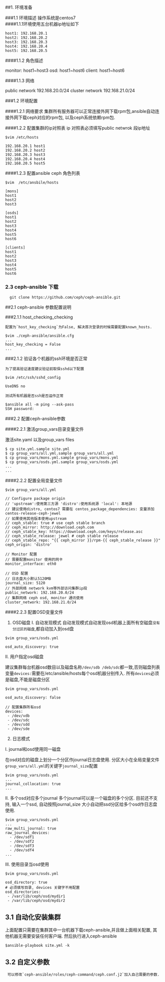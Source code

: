 ##1. 环境准备

###1.1 环境描述
       操作系统是centos7    
####1.1.1环境使用五台机器ip地址如下

```
host1: 192.168.20.1
host2: 192.168.20.2
host3: 192.168.20.3
host4: 192.168.20.4
host5: 192.168.20.5
```

####1.1.2 角色描述

monitor: host1~host3
osd: host1~host6
client: host1~host6

####1.1.3 网络

public network 192.168.20.0/24
cluster network 192.168.21.0/24

###1.2 环境配置

####1.2.1 网络要求
    集群所有服务器可以正常连接外网下载rpm包,ansible自动连接外网下载ceph对应的rpm包, 以及ceph系统依赖rpm包.

####1.2.2 配置集群的ip对照表
   ip 对照表必须填写public netwrok 段ip地址
```
$vim /etc/hosts

192.168.20.1 host1
192.168.20.2 host2
192.168.20.3 host3
192.168.20.4 host4
192.168.20.5 host5
```

####1.2.3 配置ansible ceph 角色列表

```
$vim  /etc/ansbile/hosts

[mons]
host1
host2
host3

[osds]
host1
host2
host3
host4
host5
host6

[clients]
host1
host2
host3
host4
host5
host6
```
### 2.3 ceph-ansible 下载

```
  git clone https://github.com/ceph/ceph-ansible.git
```

##2.1 ceph-ansible 参数配置说明

###2.1.1 host_checking_checking

    配置为`host_key_checking`为False, 解决首次登录的时候需要配置known_hosts.
```
$vim ./ceph-ansible/ansible.cfg 
...
host_key_checking = False
...
```

###2.1.2 验证各个机器的ssh环境是否正常

    为了提高验证速度建议验证前取保sshd以下配置
```
$vim /etc/ssh/sshd_config

UseDNS no
```
    测试所有机器是否ssh是否运作正常
```
$ansible all -m ping --ask-pass
SSH password: 
```
 
###2.2 配置ceph-ansible参数

####2.2.1 激活group_vars目录变量文件
 
   激活site.yaml 以及group_vars files
```
$ cp site.yml.sample site.yml
$ cp group_vars/all.yml.sample group_vars/all.yml
$ cp group_vars/mons.yml.sample group_vars/mons.yml
$ cp group_vars/osds.yml.sample group_vars/osds.yml
...
...

```

####2.2.2 配置全局变量文件

```
$vim group_vars/all.yml

// Configure package origin
// 'upstream':使用第三方源 'distro':使用系统源 'local': 本地源
// 建议使用distro, centos7 需要在 centos_package_dependencies: 变量添加centos-release-ceph-jewel
// 如果使用其他版本使用upstream
// ceph_stable: true # use ceph stable branch
// ceph_mirror: http://download.ceph.com
// ceph_stable_key: https://download.ceph.com/keys/release.asc
// ceph_stable_release: jewel # ceph stable release
// ceph_stable_repo: "{{ ceph_mirror }}/rpm-{{ ceph_stable_release }}"
ceph_origin: 'distro' 

// Monitor 配置
// 需要配置monitor 使用的网卡
monitor_interface: eth0

// OSD 配置
// 日志盘大小默认5120MB
journal_size: 5120
// 外部网络 network kvm等外部访问集群ip段
public_network: 192.168.20.0/24
// 集群网络 ceph osd, monitor 通讯使用
cluster_network: 192.168.21.0/24
```

####2.2.3 配置OSD变量文件

1) OSD磁盘
I. 自动发现模式
   自动发现模式自动发现osd机器上面所有空磁盘`没有分过区的磁盘`,都自动加入到osd盘

```
$vim group_vars/osds.yml

osd_auto_discovery: true
```
II. 用户指定osd磁盘
 
   建议集群每台机器osd数目以及磁盘名称`/dev/sdb /deb/sdc`都一致,否则磁盘列表变量`devices:`需要在/etc/ansible/hosts每个osd机器分别传入.
所有`devices`必须是磁盘,不能是磁盘分区
```
$vim group_vars/osds.yml

osd_auto_discovery: false

// 配置集群所有osd
devices:
 - /dev/vdb
 - /dev/sdc
 - /dev/sdd
 - /dev/sde
```

2) 日志模式

I. journal和osd使用同一磁盘
   
   在osd对应的磁盘上划分一个分区作journal日志盘使用. 分区大小在全局变量文件`group_vars/all.yml`的关键字`journal_size`配置

``` 
$vim group_vars/osds.yml
...
journal_collocation: true
...
```

II. 多个osd对应多个journal
   多个journal可以是一个磁盘的多个分区. 目前还不支持, 输入一个ssd, 自动按照journal_size 大小自动把ssd分区给多个osd作日志盘使用.

```
$vim group_vars/osds.yml
...
raw_multi_journal: true
raw_journal_devices:
  - /dev/sdf1
  - /dev/sdf2
  - /dev/sdf3
  - /dev/sdf4
... 
```

III. 使用目录当osd使用

```
$vim group_vars/osds.yml

osd_directory: true
# 必须填写目录, devices 关键字不用配置
osd_directories:
 - /var/lib/ceph/osd/mydir1
 - /var/lib/ceph/osd/mydir2
```

## 3.1 自动化安装集群

   上面配置只需要在集群其中一台机器下载ceph-ansible,并且做上面相关配置, 其他机器无需要安装任何客户端. 然后执行进入ceph-ansible

```
$ansible-playbook site.yml -k
```

## 3.2 自定义参数

     可以修改`ceph-ansible/roles/ceph-command/ceph.conf.j2`加入自己需要的参数.
